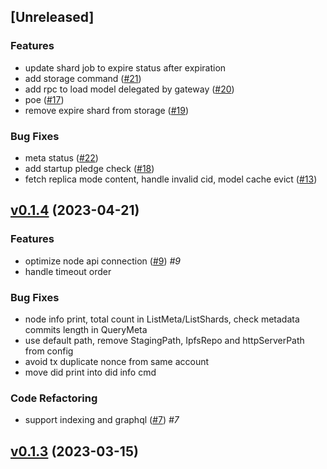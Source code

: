 <a name="unreleased"></a>
## [Unreleased]

### Features
- update shard job to expire status after expiration
- add storage command ([#21](https://github.com/SAONetwork/sao-node.git/issues/21))
- add rpc to load model delegated by gateway ([#20](https://github.com/SAONetwork/sao-node.git/issues/20))
- poe ([#17](https://github.com/SAONetwork/sao-node.git/issues/17))
- remove expire shard from storage ([#19](https://github.com/SAONetwork/sao-node.git/issues/19))

### Bug Fixes
- meta status ([#22](https://github.com/SAONetwork/sao-node.git/issues/22))
- add startup pledge check ([#18](https://github.com/SAONetwork/sao-node.git/issues/18))
- fetch replica mode content, handle invalid cid, model cache evict ([#13](https://github.com/SAONetwork/sao-node.git/issues/13))


<a name="v0.1.4"></a>
## [v0.1.4](https://github.com/SAONetwork/sao-node.git/compare/v0.1.3...v0.1.4) (2023-04-21)

### Features

* optimize node api connection ([#9](https://github.com/SAONetwork/sao-node.git/issues/9))  *#9* 
* handle timeout order 

### Bug Fixes

* node info print, total count in ListMeta/ListShards, check metadata commits length in QueryMeta 
* use default path, remove StagingPath, IpfsRepo and httpServerPath from config 
* avoid tx duplicate nonce from same account 
* move did print into did info cmd 

### Code Refactoring

* support indexing and graphql ([#7](https://github.com/SAONetwork/sao-node.git/issues/7))  *#7* 


<a name="v0.1.3"></a>
## [v0.1.3](https://github.com/SAONetwork/sao-node.git/compare/v0.1.2...v0.1.3) (2023-03-15)

